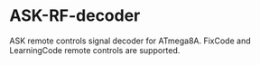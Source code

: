 # ASK-RF-decoder
ASK remote controls signal decoder for ATmega8A. FixCode and LearningCode remote controls are supported.
